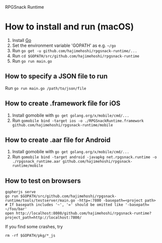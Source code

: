 RPGSnack Runtime

# How to install and run (macOS)

1. Install [Go](https://golang.org/)
2. Set the environment variable 'GOPATH' as e.g. `~/go`
3. Run `go get -u github.com/hajimehoshi/rpgsnack-runtime/...`
4. Run `cd $GOPATH/src/github.com/hajimehoshi/rpgsnack-runtime`
5. Run `go run main.go`

## How to specify a JSON file to run

Run `go run main.go /path/to/json/file`

## How to create .framework file for iOS

1. Install gomobile with `go get golang.org/x/mobile/cmd/...`
2. Run `gomobile bind -target ios -o ./RPGSnackRuntime.framework github.com/hajimehoshi/rpgsnack-runtime/mobile`

## How to create .aar file for Android

1. Install gomobile with `go get golang.org/x/mobile/cmd/...`
2. Run `gomobile bind -target android -javapkg net.rpgsnack.runtime -o ./rpgsnack_runtime.aar github.com/hajimehoshi/rpgsnack-runtime/mobile`

## How to test on browsers

```
gopherjs serve
go run $GOPATH/src/github.com/hajimehoshi/rpgsnack-runtime/tools/testserver/main.go -http=:7800 -basepath=<project path>
# If basepath includes '~', '=' should be omitted like '-basepath= ~/foo/bar'
open http://localhost:8080/github.com/hajimehoshi/rpgsnack-runtime?project_path=http://localhost:7800/
```

If you find some crashes, try

```
rm -rf $GOPATH/pkg/*_js
```

